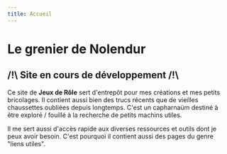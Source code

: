 ```yaml
---
title: Accueil
---
```

# Le grenier de Nolendur

## /!\ Site en cours de développement /!\

Ce site de **Jeux de Rôle** sert d'entrepôt pour mes créations et mes petits bricolages. Il contient aussi bien des trucs récents que de vieilles chaussettes oubliées depuis longtemps. C'est un capharnaüm destiné à être exploré / fouillé à la recherche de petits machins utiles.

Il me sert aussi d'accès rapide aux diverses ressources et outils dont je peux avoir besoin. C'est pourquoi il contient aussi des pages du genre "liens utiles".